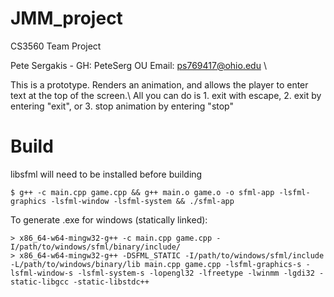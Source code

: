 # JMM_project
CS3560 Team Project

Pete Sergakis - 
GH: PeteSerg 
OU Email: ps769417@ohio.edu \\

This is a prototype. Renders an animation, and allows the player to enter text at the top of the screen.\\
All you can do is 1. exit with escape, 2. exit by entering "exit", or 3. stop animation by entering "stop"

# Build
libsfml will need to be installed before building
```
$ g++ -c main.cpp game.cpp && g++ main.o game.o -o sfml-app -lsfml-graphics -lsfml-window -lsfml-system && ./sfml-app
```
To generate .exe for windows (statically linked):
```
> x86_64-w64-mingw32-g++ -c main.cpp game.cpp -I/path/to/windows/sfml/binary/include/
> x86_64-w64-mingw32-g++ -DSFML_STATIC -I/path/to/windows/sfml/include -L/path/to/windows/binary/lib main.cpp game.cpp -lsfml-graphics-s -lsfml-window-s -lsfml-system-s -lopengl32 -lfreetype -lwinmm -lgdi32 -static-libgcc -static-libstdc++
```
